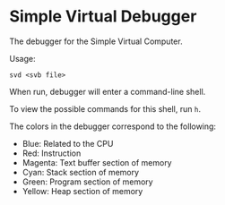 # Simple Virtual Debugger

The debugger for the Simple Virtual Computer.

Usage:
```
svd <svb file>
```

When run, debugger will enter a command-line shell.

To view the possible commands for this shell, run `h`.

The colors in the debugger correspond to the following:
* Blue: Related to the CPU
* Red: Instruction
* Magenta: Text buffer section of memory
* Cyan: Stack section of memory
* Green: Program section of memory
* Yellow: Heap section of memory
